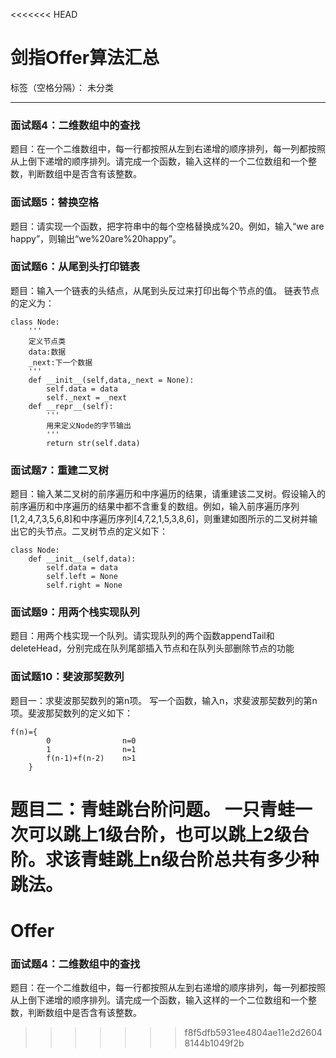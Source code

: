 <<<<<<< HEAD
# 剑指Offer算法汇总

标签（空格分隔）： 未分类

---

### 面试题4：二维数组中的查找
题目：在一个二维数组中，每一行都按照从左到右递增的顺序排列，每一列都按照从上倒下递增的顺序排列。请完成一个函数，输入这样的一个二位数组和一个整数，判断数组中是否含有该整数。

### 面试题5：替换空格
题目：请实现一个函数，把字符串中的每个空格替换成%20。例如，输入“we are happy”，则输出“we%20are%20happy”。

### 面试题6：从尾到头打印链表
题目：输入一个链表的头结点，从尾到头反过来打印出每个节点的值。
链表节点的定义为：

```
class Node:
    '''
    定义节点类
    data:数据
    _next:下一个数据
    '''
    def __init__(self,data,_next = None):
        self.data = data
        self._next = _next
    def __repr__(self):
        '''
        用来定义Node的字节输出
        '''
        return str(self.data)
```
### 面试题7：重建二叉树
题目：输入某二叉树的前序遍历和中序遍历的结果，请重建该二叉树。假设输入的前序遍历和中序遍历的结果中都不含重复的数组。例如，输入前序遍历序列[1,2,4,7,3,5,6,8]和中序遍历序列[4,7,2,1,5,3,8,6]，则重建如图所示的二叉树并输出它的头节点。二叉树节点的定义如下：
```
class Node:
    def __init__(self,data):
        self.data = data
        self.left = None
        self.right = None
```
### 面试题9：用两个栈实现队列
题目：用两个栈实现一个队列。请实现队列的两个函数appendTail和deleteHead，分别完成在队列尾部插入节点和在队列头部删除节点的功能

### 面试题10：斐波那契数列
题目一：求斐波那契数列的第n项。
写一个函数，输入n，求斐波那契数列的第n项。斐波那契数列的定义如下：
```
f(n)={  
        0                n=0
        1                n=1
        f(n-1)+f(n-2)    n>1
    }
```
题目二：青蛙跳台阶问题。
一只青蛙一次可以跳上1级台阶，也可以跳上2级台阶。求该青蛙跳上n级台阶总共有多少种跳法。
=======
# Offer
### 面试题4：二维数组中的查找
题目：在一个二维数组中，每一行都按照从左到右递增的顺序排列，每一列都按照从上倒下递增的顺序排列。请完成一个函数，输入这样的一个二位数组和一个整数，判断数组中是否含有该整数。
>>>>>>> f8f5dfb5931ee4804ae11e2d26048144b1049f2b
